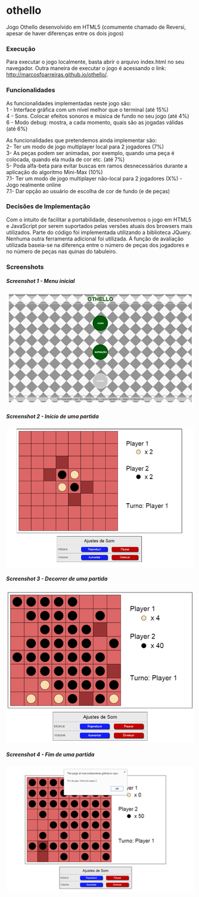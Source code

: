 # othello
Jogo Othello desenvolvido em HTML5 (comumente chamado de Reversi, apesar de haver diferenças entre os dois jogos)

### Execução ###
Para executar o jogo localmente, basta abrir o arquivo index.html no seu navegador.
Outra maneira de executar o jogo é acessando o link: http://marcosfparreiras.github.io/othello/. 

### Funcionalidades ###
As funcionalidades implementadas neste jogo são: </br>
	1 - Interface gráfica com um nível melhor que o terminal (até 15%) </br>
	4 - Sons. Colocar efeitos sonoros e música de fundo no seu jogo (até 4%) </br>
	6 - Modo debug: mostra, a cada momento, quais são as jogadas válidas (até 6%)

As funcionalidades que pretendemos ainda implementar são: </br>
	2- Ter um modo de jogo multiplayer local para 2 jogadores (7%) </br>
	3- As peças podem ser animadas, por exemplo, quando uma peça é colocada, quando ela muda de cor etc. (até 7%) </br>
	5- Poda alfa-beta para evitar buscas em ramos desnecessários durante a aplicação do algoritmo Mini-Max (10%) </br>
	7.1- Ter um modo de jogo multiplayer não-local para 2 jogadores (X%) - Jogo realmente online </br>
	7.1- Dar opção ao usuário de escolha de cor de fundo (e de peças)

### Decisões de Implementação ###
Com o intuito de facilitar a portabilidade, desenvolvemos o jogo em HTML5 e JavaScript por serem suportados pelas versões atuais dos browsers mais utilizados. Parte do código foi implementada utilizando a biblioteca JQuery. Nenhuma outra ferramenta adicional foi utilizada.
A função de avaliação utilizada baseia-se na diferença entre o número de peças dos jogadores e no número de peças nas quinas do tabuleiro.

### Screenshots ###
##### Screenshot 1 - Menu inicial #####
![alt tag](https://github.com/marcosfparreiras/othello/blob/master/images/screenshot1.png)
##### Screenshot 2 - Início de uma partida #####
![alt tag](https://github.com/marcosfparreiras/othello/blob/master/images/screenshot2.png)
##### Screenshot 3 - Decorrer de uma partida #####
![alt tag](https://github.com/marcosfparreiras/othello/blob/master/images/screenshot3.png)
##### Screenshot 4 - Fim de uma partida #####
![alt tag](https://github.com/marcosfparreiras/othello/blob/master/images/screenshot4.png)
